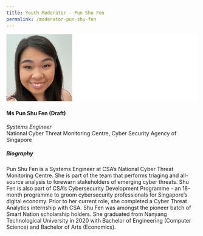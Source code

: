 ```yaml
---
title: Youth Moderator - Pun Shu Fen
permalink: /moderator-pun-shu-fen
---
```



![Pun Shu Fen](/images/speakers/Pun-Shu-Fen.jpg)

#### **Ms Pun Shu Fen (Draft)**

*Systems Engineer*  
National Cyber Threat Monitoring Centre, Cyber Security Agency of Singapore

##### **Biography**

Pun Shu Fen is a Systems Engineer at CSA’s National Cyber Threat Monitoring Centre. She is part of the team that performs triaging and all-source analysis to forewarn stakeholders of emerging cyber threats. Shu Fen is also part of CSA’s Cybersecurity Development Programme - an 18-month programme to groom cybersecurity professionals for Singapore’s digital economy. Prior to her current role, she completed a Cyber Threat Analytics internship with CSA.
Shu Fen was amongst the pioneer batch of Smart Nation scholarship holders. She graduated from Nanyang Technological University in 2020 with Bachelor of Engineering (Computer Science) and Bachelor of Arts (Economics).